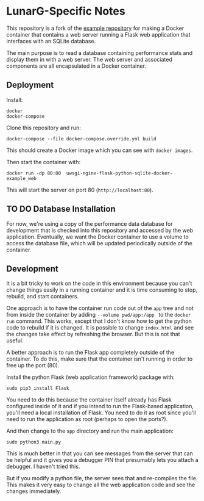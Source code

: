 # LunarG-Specific Notes

This repository is a fork of the [example
repository](https://github.com/maltesander/uwsgi-nginx-flask-python-sqlite-docker-example)
for making a Docker container that contains a web server running a Flask web
application that interfaces with an SQLite database.

The main purpose is to read a database containing performance stats and display
them in with a web server.  The web server and associated components are all
encapsulated in a Docker container.

## Deployment

Install:
```
docker
docker-compose
```
Clone this repository and run:
```
docker-compose --file docker-compose.override.yml build
```
This should create a Docker image which you can see with `docker images`.

Then start the container with:
```
docker run -dp 80:80  uwsgi-nginx-flask-python-sqlite-docker-example_web
```
This will start the server on port 80 (`http://localhost:80`).

## TO DO Database Installation

For now, we're using a copy of the performance data database for development
that is checked into this repository and accessed by the web application.
Eventually, we want the Docker container to use a volume to access the database
file, which will be updated periodically outside of the container.

## Development

It is a bit tricky to work on the code in this environment because you can't
change things easily in a running container and it is time consuming to stop,
rebuild, and start containers.

One approach is to have the container run code out of the `app` tree and not
from inside the container by adding `--volume pwd/app:/app ` to the `docker
run` command.  This works, except that I don't know how to get the python code
to rebuild if it is changed.  It is possible to change `index.html` and see the
changes take effect by refreshing the browser.  But this is not that useful.

A better approach is to run the Flask app completely outside of the container.
To do this, make sure that the container isn't running in order to free up the
port (80).

Install the python Flask (web application framework) package with:
```
sudo pip3 install Flask
```
You need to do this because the container itself already has Flask configured
inside of it and if you intend to run the Flask-based application, you'll need a
local installation of Flask.  You need to do it as root since you'll need to run
the application as root (perhaps to open the ports?).

And then change to the `app` directory and run the main application:
```
sudo python3 main.py
```
This is much better in that you can see messages from the server that can be
helpful and it gives you a debugger PIN that presumably lets you attach a
debugger.  I haven't tried this.

But if you modify a python file, the server sees that and re-compiles the file.
This makes it very easy to change all the web application code and see the
changes immediately.
